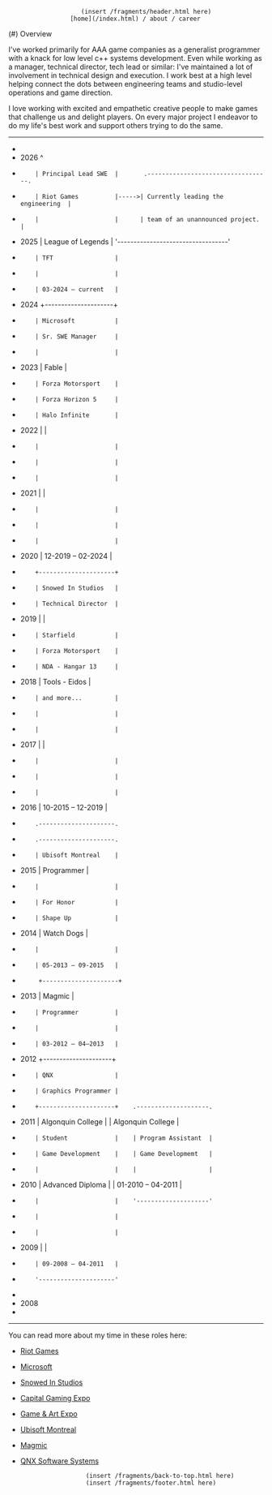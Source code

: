                         (insert /fragments/header.html here)
                     [home](/index.html) / about / career

(#) Overview

I've worked primarily for AAA game companies as a generalist programmer with a
knack for low level c++ systems development. Even while working as a manager,
technical director, tech lead or similar: I've maintained a lot of involvement
in technical design and execution. I work best at a high level helping connect
the dots between engineering teams and studio-level operations and game
direction.

I love working with excited and empathetic creative people to make games that
challenge us and delight players. On every major project I endeavor to do my
life's best work and support others trying to do the same.

********************************************************************************
*
* 2026    ^                     
*         | Principal Lead SWE  |       .----------------------------------.
*         | Riot Games          |----->| Currently leading the engineering  |
*         |                     |      | team of an unannounced project.    |
* 2025    | League of Legends   |       '----------------------------------'
*         | TFT                 |
*         |                     |
*         | 03-2024 – current   |
* 2024    +---------------------+
*         | Microsoft           |
*         | Sr. SWE Manager     |
*         |                     |
* 2023    | Fable               |
*         | Forza Motorsport    |
*         | Forza Horizon 5     |
*         | Halo Infinite       |
* 2022    |                     |
*         |                     |
*         |                     |
*         |                     |
* 2021    |                     |
*         |                     |
*         |                     |
*         |                     |
* 2020    | 12-2019 – 02-2024   |
*         +---------------------+
*         | Snowed In Studios   |
*         | Technical Director  |
* 2019    |                     |
*         | Starfield           |
*         | Forza Motorsport    |
*         | NDA - Hangar 13     |
* 2018    | Tools - Eidos       |
*         | and more...         |
*         |                     |
*         |                     |
* 2017    |                     |
*         |                     |
*         |                     |
*         |                     |
* 2016    | 10-2015 – 12-2019   |
*         .---------------------.
*         .---------------------.
*         | Ubisoft Montreal    |
* 2015    | Programmer          |
*         |                     |
*         | For Honor           |
*         | Shape Up            |
* 2014    | Watch Dogs          |
*         |                     |
*         | 05-2013 – 09-2015   |
*          +---------------------+
* 2013    | Magmic              |
*         | Programmer          |
*         |                     |
*         | 03-2012 – 04–2013   |
* 2012    +---------------------+
*         | QNX                 |
*         | Graphics Programmer |
*         +---------------------+    .--------------------.
* 2011    | Algonquin College   |    | Algonquin College  |
*         | Student             |    | Program Assistant  |
*         | Game Development    |    | Game Developmemt   |
*         |                     |    |                    |
* 2010    | Advanced Diploma    |    | 01-2010 – 04-2011  |
*         |                     |    '--------------------'
*         |                     |
*         |                     |
* 2009    |                     |
*         | 09-2008 – 04-2011   |
*         '---------------------'
*         
* 2008
* 
********************************************************************************

You can read more about my time in these roles here:

- [Riot Games](#)
- [Microsoft](./career/microsoft.html)
- [Snowed In Studios](#)
- [Capital Gaming Expo](#)
- [Game & Art Expo](#)
- [Ubisoft Montreal](#)
- [Magmic](#)
- [QNX Software Systems](#)

                        (insert /fragments/back-to-top.html here)
                        (insert /fragments/footer.html here)
